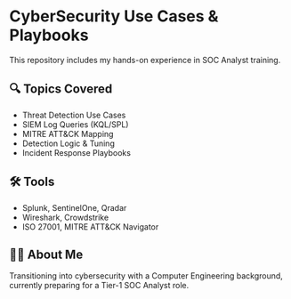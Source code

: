 # CyberSecurity Use Cases & Playbooks

This repository includes my hands-on experience in SOC Analyst training.

## 🔍 Topics Covered
- Threat Detection Use Cases
- SIEM Log Queries (KQL/SPL)
- MITRE ATT&CK Mapping
- Detection Logic & Tuning
- Incident Response Playbooks

## 🛠️ Tools
- Splunk, SentinelOne, Qradar
- Wireshark, Crowdstrike
- ISO 27001, MITRE ATT&CK Navigator

## 👨‍💻 About Me
Transitioning into cybersecurity with a Computer Engineering background, currently preparing for a Tier-1 SOC Analyst role.
